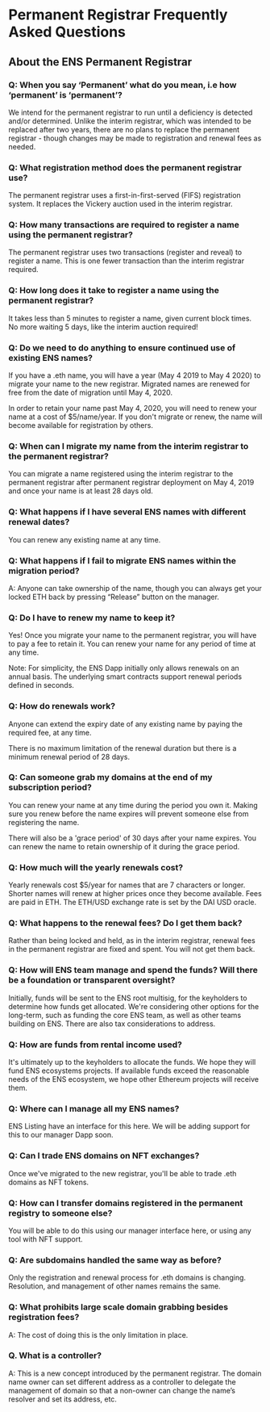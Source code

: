 # Permanent Registrar Frequently Asked Questions

## About the ENS Permanent Registrar

### Q: When you say ‘Permanent’ what do you mean, i.e how ‘permanent’ is ‘permanent’?

We intend for the permanent registrar to run until a deficiency is detected and/or determined. Unlike the interim registrar, which was intended to be replaced after two years, there are no plans to replace the permanent registrar - though changes may be made to registration and renewal fees as needed. 

### Q: What registration method does the permanent registrar use?

The permanent registrar uses a first-in-first-served (FIFS) registration system. It replaces the Vickery auction used in the interim registrar.

### Q: How many transactions are required to register a name using the permanent registrar?

The permanent registrar uses two transactions (register and reveal) to register a name. This is one fewer transaction than the interim registrar required.

### Q: How long does it take to register a name using the permanent registrar?

It takes less than 5 minutes to register a name, given current block times. No more waiting 5 days, like the interim auction required!

### Q: Do we need to do anything to ensure continued use of existing ENS names?

If you have a .eth name, you will have a year (May 4 2019 to May 4 2020) to migrate your name to the new registrar. Migrated names are renewed for free from the date of migration until May 4, 2020.

In order to retain your name past May 4, 2020, you will need to renew your name at a cost of $5/name/year. If you don't migrate or renew, the name will become available for registration by others. 

### Q: When can I migrate my name from the interim registrar to the permanent registrar?

You can migrate a name registered using the interim registrar to the permanent registrar after permanent registrar deployment on May 4, 2019 and once your name is at least 28 days old.

### Q: What happens if I have several ENS names with different renewal dates?

You can renew any existing name at any time.

### Q: What happens if I fail to migrate ENS names within the migration period?
A: Anyone can take ownership of the name, though you can always get your locked ETH back by pressing “Release” button on the manager.

### Q: Do I have to renew my name to keep it?

Yes! Once you migrate your name to the permanent registrar, you will have to pay a fee to retain it. You can renew your name for any period of time at any time.

Note: For simplicity, the ENS Dapp initially only allows renewals on an annual basis. The underlying smart contracts support renewal periods defined in seconds.

### Q: How do renewals work?

Anyone can extend the expiry date of any existing name by paying the required fee, at any time.

There is no maximum limitation of the renewal duration but there is a minimum renewal period of 28 days.

### Q: Can someone grab my domains at the end of my subscription period?

You can renew your name at any time during the period you own it. Making sure you renew before the name expires will prevent someone else from registering the name.

There will also be a 'grace period' of 30 days after your name expires. You can renew the name to retain ownership of it during the grace period.

### Q: How much will the yearly renewals cost?

Yearly renewals cost $5/year for names that are 7 characters or longer. Shorter names will renew at higher prices once they become available. Fees are paid in ETH. The ETH/USD exchange rate is set by the DAI USD oracle.

### Q: What happens to the renewal fees? Do I get them back?

Rather than being locked and held, as in the interim registrar, renewal fees in the permanent registrar are fixed and spent. You will not get them back.

### Q: How will ENS team manage and spend the funds? Will there be a foundation or transparent oversight?

Initially, funds will be sent to the ENS root multisig, for the keyholders to determine how funds get allocated. We're considering other options for the long-term, such as funding the core ENS team, as well as other teams building on ENS. There are also tax considerations to address.

### Q: How are funds from rental income used?

It's ultimately up to the keyholders to allocate the funds. We hope they will fund ENS ecosystems projects. If available funds exceed the reasonable needs of the ENS ecosystem, we hope other Ethereum projects will receive them.

### Q: Where can I manage all my ENS names?

ENS Listing have an interface for this here. We will be adding support for this to our manager Dapp soon.

### Q: Can I trade ENS domains on NFT exchanges?

Once we've migrated to the new registrar, you'll be able to trade .eth domains as NFT tokens.

### Q: How can I transfer domains registered in the permanent registry to someone else?

You will be able to do this using our manager interface here, or using any tool with NFT support.

### Q: Are subdomains handled the same way as before?

Only the registration and renewal process for .eth domains is changing. Resolution, and management of other names remains the same.

### Q: What prohibits large scale domain grabbing besides registration fees?

A: The cost of doing this is the only limitation in place.

### Q. What is a controller?

A: This is a new concept introduced by the permanent registrar. The domain name owner can set different address as a controller to delegate the management of domain so that a non-owner can change the name’s resolver and set its address, etc.
